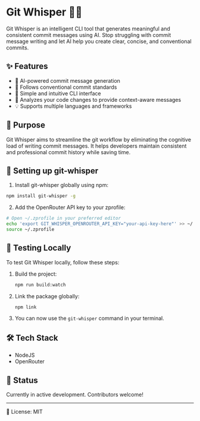 # Git Whisper 🤖✨

Git Whisper is an intelligent CLI tool that generates meaningful and consistent commit messages using AI. Stop struggling with commit message writing and let AI help you create clear, concise, and conventional commits.

## ✨ Features

- 🤖 AI-powered commit message generation
- 📝 Follows conventional commit standards
- 🚀 Simple and intuitive CLI interface
- 🔄 Analyzes your code changes to provide context-aware messages
- 💡 Supports multiple languages and frameworks

## 🎯 Purpose

Git Whisper aims to streamline the git workflow by eliminating the cognitive load of writing commit messages. It helps developers maintain consistent and professional commit history while saving time.

## 🚀 Setting up git-whisper

1. Install git-whisper globally using npm:

```bash
npm install git-whisper -g
```

2. Add the OpenRouter API key to your zprofile:

```bash
# Open ~/.zprofile in your preferred editor
echo 'export GIT_WHISPER_OPENROUTER_API_KEY="your-api-key-here"' >> ~/.zprofile
source ~/.zprofile
```

## 🧪 Testing Locally

To test Git Whisper locally, follow these steps:

1. Build the project:

   ```sh
   npm run build:watch
   ```

2. Link the package globally:

   ```sh
   npm link
   ```

3. You can now use the `git-whisper` command in your terminal.

## 🛠️ Tech Stack

- NodeJS
- OpenRouter

## 🚧 Status

Currently in active development. Contributors welcome!

---

📄 License: MIT
